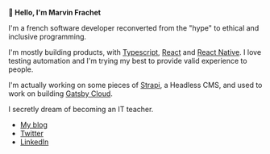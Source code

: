 **👋 Hello, I'm Marvin Frachet**

I'm a french software developer reconverted from the "hype" to ethical and inclusive programming.

I'm mostly building products, with [Typescript](https://www.typescriptlang.org/), [React](https://reactjs.org/) and [React Native](https://reactnative.dev/). I love testing automation and I'm trying my best to provide valid experience to people.

I'm actually working on some pieces of [Strapi]((https://github.com/strapi)), a Headless CMS, and used to work on building [Gatsby Cloud](https://www.gatsbyjs.com/).

I secretly dream of becoming an IT teacher.

- [My blog](https://mfrachet.github.io/)
- [Twitter](https://twitter.com/mfrachet)
- [LinkedIn](https://www.linkedin.com/in/marvin-frachet-49165365/)
